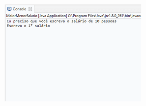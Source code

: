 ![alt text](https://github.com/pedrocorrea2002/Exercicios_java/blob/main/Array/ArrayMaiorMenorSalario/ArrayMaiorMenorSalario.gif?raw=true)
